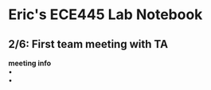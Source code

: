 # Eric's ECE445 Lab Notebook

## 2/6: First team meeting with TA

  **meeting info <br>**
  •  <br>
  •  <br>
